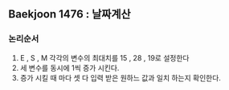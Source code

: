## Baekjoon 1476 : 날짜계산

### 논리순서

  1. E , S , M 각각의 변수의 최대치를 15 , 28 , 19로 설정한다
  2. 세 변수를 동시에 1씩 증가 시킨다.
  3. 증가 시킬 때 마다 셋 다 입력 받은 원하느 값과 일치 하는지 확인한다.

